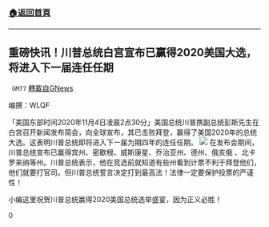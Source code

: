 ###  [:house:返回首頁](https://github.com/ourhimalayas/txt)
---

## 重磅快讯！川普总统白宫宣布已赢得2020美国大选，将进入下一届连任任期
` GM77` [轉載自GNews](https://gnews.org/zh-hans/526865/)

编撰：WLQF

「美国东部时间2020年11月4日凌晨2点30分」美国总统川普携副总统彭斯先生在白宫召开新闻发布简会，向全球宣布，其已击败拜登，赢得了美国2020年的总统大选。这表明川普总统即将进入下一届为期四年的连任任期。
![]()![](https://gnews-media-offload.s3.amazonaws.com/wp-content/uploads/2020/11/04025251/%E6%88%AA%E5%B1%8F2020-11-04-%E4%B8%8B%E5%8D%883.52.27.png)
在发布会期间，川普总统宣布已赢得宾州、密歇根、威斯康星、乔治亚州、德州、俄亥俄 、北卡罗来纳等州。川普总统表示，他在竞选前就知道有些州看到计票不利于拜登他们，他们就要打官司。但川普总统誓言决定打到最高法！法律一定要保护投票的严谨性！

小编这里祝贺川普总统赢得2020美国总统选举盛宴，因为正义必胜！

0
